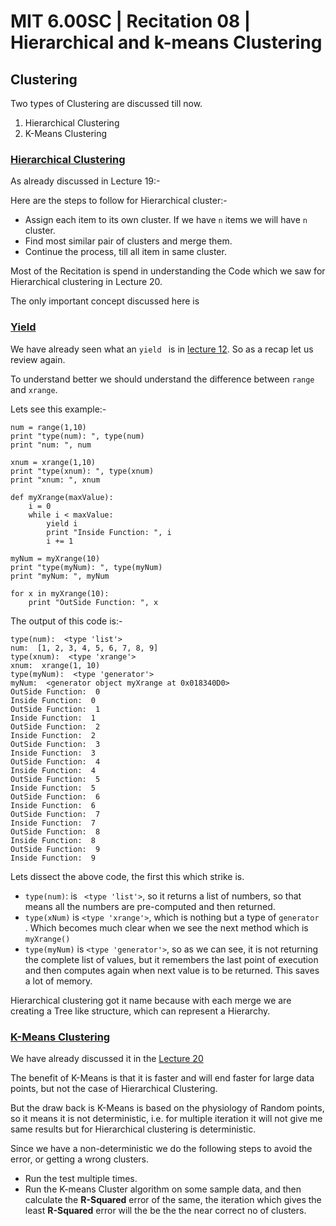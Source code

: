 # MIT 6.00SC | Recitation 08 | Hierarchical and k-means Clustering #

## Clustering ##

Two types of Clustering are discussed till now.

1. Hierarchical Clustering
2. K-Means Clustering

### [Hierarchical Clustering ](https://youtu.be/UHRhUufAlE4?list=PLB2BE3D6CA77BB8F7&t=103) ###

As already discussed in Lecture 19:-

Here are the steps to follow for Hierarchical cluster:-

* Assign each item to its own cluster. If we have `n` items we will have `n` cluster.
* Find most similar pair of clusters and merge them.
* Continue the process, till all item in same cluster. 

Most of the Recitation is spend in understanding the Code which we saw for Hierarchical clustering in Lecture 20.

The only important concept discussed here is

### [Yield](https://youtu.be/UHRhUufAlE4?list=PLB2BE3D6CA77BB8F7&t=608) ###

We have already seen what an `yield ` is in [lecture 12](../../Lec_12/ReadMe.md). So as a recap let us review again.

To understand better we should understand the difference between `range` and `xrange`.

Lets see this example:-

````
num = range(1,10)
print "type(num): ", type(num)
print "num: ", num

xnum = xrange(1,10)
print "type(xnum): ", type(xnum)
print "xnum: ", xnum

def myXrange(maxValue):
    i = 0
    while i < maxValue:
        yield i
        print "Inside Function: ", i
        i += 1

myNum = myXrange(10)
print "type(myNum): ", type(myNum)
print "myNum: ", myNum

for x in myXrange(10):
    print "OutSide Function: ", x

````

The output of this code is:-

````
type(num):  <type 'list'>
num:  [1, 2, 3, 4, 5, 6, 7, 8, 9]
type(xnum):  <type 'xrange'>
xnum:  xrange(1, 10)
type(myNum):  <type 'generator'>
myNum:  <generator object myXrange at 0x018340D0>
OutSide Function:  0
Inside Function:  0
OutSide Function:  1
Inside Function:  1
OutSide Function:  2
Inside Function:  2
OutSide Function:  3
Inside Function:  3
OutSide Function:  4
Inside Function:  4
OutSide Function:  5
Inside Function:  5
OutSide Function:  6
Inside Function:  6
OutSide Function:  7
Inside Function:  7
OutSide Function:  8
Inside Function:  8
OutSide Function:  9
Inside Function:  9
````

Lets dissect the above code, the first this which strike is.

* `type(num)`: is ` <type 'list'>`, so it returns a list of numbers, so that means all the numbers are pre-computed and then returned.
* `type(xNum)` is `<type 'xrange'>`, which is nothing but a type of `generator `. Which becomes much clear when we see the next method which is `myXrange()`
* `type(myNum)` is `<type 'generator'>`, so as we can see, it is not returning the complete list of values, but it remembers the last point of execution and then computes again when next value is to be returned. This saves a lot of memory.

Hierarchical clustering got it name because with each merge we are creating a Tree like structure, which can represent a Hierarchy.

### [K-Means Clustering](https://youtu.be/UHRhUufAlE4?list=PLB2BE3D6CA77BB8F7&t=1289) ###

We have already discussed it in the [Lecture 20](../ReadMe.md)

The benefit of K-Means is that it is faster and will end faster for large data points, but not the case of Hierarchical Clustering.

But the draw back is K-Means is based on the physiology of Random points, so it means it is not deterministic, i.e. for multiple iteration it will not give me same results but for Hierarchical clustering is deterministic.

Since we have a non-deterministic we do the following steps to avoid the error, or getting a wrong clusters.

* Run the test multiple times.
* Run the K-means Cluster algorithm on some sample data, and then calculate the **R-Squared** error of the same, the iteration which gives the least **R-Squared** error will the be the the near correct no of clusters.
